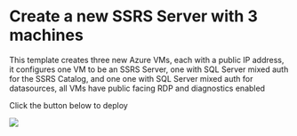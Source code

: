 # Create a new SSRS Server with 3 machines

This template creates three new Azure VMs, each with a public IP address, it configures one VM to be an SSRS Server, one with SQL Server mixed auth for the SSRS Catalog, and one one with SQL Server mixed auth for datasources, all VMs have public facing RDP and diagnostics enabled

Click the button below to deploy

<a href="https://portal.azure.com/#create/Microsoft.Template/uri/https%3A%2F%2Fraw.githubusercontent.com%2Fjtarquino%2FRsArm%2Fmaster%2FRSARM%2FTemplates%2FAzureDeploy.json" target="_blank">
    <img src="http://azuredeploy.net/deploybutton.png"/>
</a>

